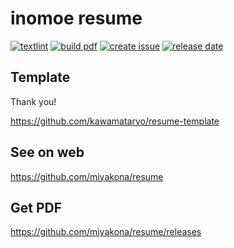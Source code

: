 # inomoe resume

[![textlint](https://img.shields.io/github/workflow/status/miyakona/resume/lint%20text?label=textlint&logo=github&color=yellow)](https://github.com/miyakona/resume/actions?query=workflow%3A%22lint+text%22)
[![build pdf](https://img.shields.io/github/workflow/status/miyakona/resume/build-pdf?label=build%20pdf&logo=github)](https://github.com/miyakona/resume/actions?query=workflow%3A%22build+pdf%22)
[![create issue](https://img.shields.io/github/workflow/status/miyakona/resume/create%20issue?label=create%20issue&logo=github&color=orange)](https://github.com/miyakona/resume/actions?query=workflow%3A%22create+issue%22)
[![release date](https://img.shields.io/github/release-date/miyakona/resume?color=blue&logo=github)](https://github.com/miyakona/resume/releases)


## Template

Thank you!

https://github.com/kawamataryo/resume-template

## See on web

https://github.com/miyakona/resume

## Get PDF

https://github.com/miyakona/resume/releases